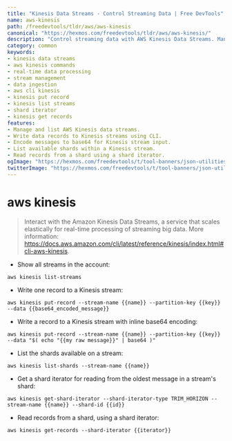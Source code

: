```yaml
---
title: "Kinesis Data Streams - Control Streaming Data | Free DevTools"
name: aws-kinesis
path: /freedevtools/tldr/aws/aws-kinesis
canonical: "https://hexmos.com/freedevtools/tldr/aws/aws-kinesis/"
description: "Control streaming data with AWS Kinesis Data Streams. Manage Kinesis streams, write records, and process real-time data efficiently. Free online tool, no registration required."
category: common
keywords:
- kinesis data streams
- aws kinesis commands
- real-time data processing
- stream management
- data ingestion
- aws cli kinesis
- kinesis put record
- kinesis list streams
- shard iterator
- kinesis get records
features:
- Manage and list AWS Kinesis data streams.
- Write data records to Kinesis streams using CLI.
- Encode messages to base64 for Kinesis stream input.
- List available shards within a Kinesis stream.
- Read records from a shard using a shard iterator.
ogImage: "https://hexmos.com/freedevtools/t/tool-banners/json-utilities-banner.png"
twitterImage: "https://hexmos.com/freedevtools/t/tool-banners/json-utilities-banner.png"
---
```


# aws kinesis

> Interact with the Amazon Kinesis Data Streams, a service that scales elastically for real-time processing of streaming big data.
> More information: <https://docs.aws.amazon.com/cli/latest/reference/kinesis/index.html#cli-aws-kinesis>.

- Show all streams in the account:

`aws kinesis list-streams`

- Write one record to a Kinesis stream:

`aws kinesis put-record --stream-name {{name}} --partition-key {{key}} --data {{base64_encoded_message}}`

- Write a record to a Kinesis stream with inline base64 encoding:

`aws kinesis put-record --stream-name {{name}} --partition-key {{key}} --data "$( echo "{{my raw message}}" | base64 )"`

- List the shards available on a stream:

`aws kinesis list-shards --stream-name {{name}}`

- Get a shard iterator for reading from the oldest message in a stream's shard:

`aws kinesis get-shard-iterator --shard-iterator-type TRIM_HORIZON --stream-name {{name}} --shard-id {{id}}`

- Read records from a shard, using a shard iterator:

`aws kinesis get-records --shard-iterator {{iterator}}`
